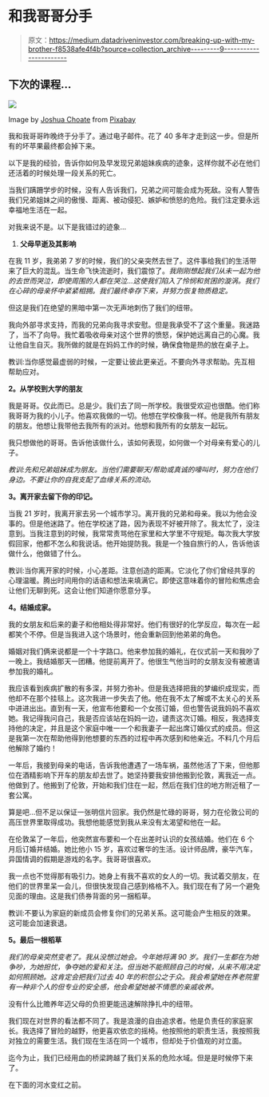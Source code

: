 # 和我哥哥分手

> 原文：<https://medium.datadriveninvestor.com/breaking-up-with-my-brother-f8538afe4f4b?source=collection_archive---------9----------------------->

## 下次的课程…

![](img/f25c85d3b9e0698f81a0a42d50ce314b.png)

Image by [Joshua Choate](https://pixabay.com/users/jatocreate-5529266/?utm_source=link-attribution&utm_medium=referral&utm_campaign=image&utm_content=4894710) from [Pixabay](https://pixabay.com/?utm_source=link-attribution&utm_medium=referral&utm_campaign=image&utm_content=4894710)

我和我哥哥昨晚终于分手了。通过电子邮件。花了 40 多年才走到这一步。但是所有的坏苹果最终都会掉下来。

以下是我的经验，告诉你如何及早发现兄弟姐妹疾病的迹象，这样你就不必在他们还活着的时候处理一段关系的死亡。

当我们蹒跚学步的时候，没有人告诉我们，兄弟之间可能会成为死敌。没有人警告我们兄弟姐妹之间的傲慢、距离、被动侵犯、嫉妒和愤怒的危险。我们注定要永远幸福地生活在一起。

对我来说不是。以下是我错过的迹象…

1.  **父母早逝及其影响**

在我 11 岁，我弟弟 7 岁的时候，我们的父亲突然去世了。这件事给我们的生活带来了巨大的混乱。当生命飞快流逝时，我们震惊了。*我刚刚想起我们从未一起为他的去世而哭泣，即使周围的人都在哭泣...这使我们陷入了怜悯和贫困的漩涡。我们在心碎的母亲怀中紧紧相拥。我们最终幸存下来，并努力恢复物质稳定。*

但这是我们在绝望的黑暗中第一次无声地刺伤了我们的纽带。

我向外部寻求支持，而我的兄弟向我寻求安慰。但是我承受不了这个重量。我迷路了，当不了向导。我忙着吸收母亲对这个世界的愤怒，保护她远离自己的心魔。我让他自生自灭。我所做的就是在妈妈工作的时候，确保食物是热的放在桌子上。

教训:当你感觉最虚弱的时候，一定要让彼此更亲近。不要向外寻求帮助。先互相帮助应对。

**2。从学校到大学的朋友**

我是哥哥。仅此而已。总是少。我们去了同一所学校。我很受欢迎也很酷。他们称我哥哥为我的小儿子。他喜欢我做的一切。他想在学校像我一样。他是我所有朋友的朋友。他想让我带他去我所有的派对。他想和我所有的女朋友一起玩。

我只想做他的哥哥。告诉他该做什么，该如何表现，如何做一个对母亲有爱心的儿子。

*教训:先和兄弟姐妹成为朋友。当他们需要聊天/帮助或真诚的嚎叫时，努力在他们身边。不要让你的自我支配了血缘关系的流动。*

**3。离开家去留下你的印记。**

当我 21 岁时，我离开家去另一个城市学习。离开我的兄弟和母亲。我以为他会没事的。但是他迷路了。他在学校迷了路，因为表现不好被开除了。我太忙了，没注意到。当我注意到的时候，我常常责骂他在家里和大学里不守规矩。每次我大学放假回家，他都不怎么和我说话。他开始提防我。我是一个独自旅行的人，告诉他该做什么，他做错了什么。

教训:当你离开家的时候，小心差距。注意创造的距离。它淡化了你们曾经共享的心理温暖。腾出时间用你的话语和想法来填满它。即使这意味着你的冒险和焦虑会让他们无聊到死。这会让他们知道你愿意分享。

**4。结婚成家。**

我的女朋友和后来的妻子和他相处得非常好。他们有很好的化学反应，每次在一起都笑个不停。但是当我进入这个场景时，他会重新回到他弟弟的角色。

婚姻对我们俩来说都是一个十字路口。他来参加我的婚礼，在仪式前一天和我吵了一晚上。我结婚那天一团糟。他提前离开了。他很生气他当时的女朋友没有被邀请参加我的婚礼。

我应该看到疾病扩散的有多深，并努力弥补。但是我选择把我的梦编织成现实，而他却不在那个挂毯上。这次我进一步失去了他。他在我不太了解或不太关心的关系中进进出出。直到有一天，他宣布他要和一个女孩订婚，但也警告说我妈妈不喜欢她。我记得我问自己，我是否应该站在妈妈一边，谴责这次订婚。相反，我选择支持他的决定，并且是这个家庭中唯一一个和我妻子一起出席订婚仪式的成员。但这是我第一次在帮助他得到他想要的东西的过程中再次感到和他亲近。不料几个月后他解除了婚约！

一年后，我接到母亲的电话，告诉我他遭遇了一场车祸，虽然他活了下来，但他那位在酒精影响下开车的朋友却去世了。她坚持要我安排他搬到伦敦，离我近一点。他做到了。他搬到了伦敦，开始和我们住在一起，然后在我们住的地方附近租了一套公寓。

算是吧…但不足以保证一张明信片回家。我仍然是忙碌的哥哥，努力在伦敦公司的高压世界里取得成功。我想他能感觉到我从来没有太渴望和他在一起。

在伦敦呆了一年后，他突然宣布要和一个在出差时认识的女孩结婚。他们在 6 个月后订婚并结婚。她比他小 15 岁，喜欢过奢华的生活。设计师品牌，豪华汽车，异国情调的假期是游戏的名字。我哥哥很喜欢。

我一点也不觉得那有吸引力。她身上有我不喜欢的女人的一切。我试着交朋友，在他们的世界里呆一会儿，但很快发现自己感到格格不入。我们现在有了另一个避免见面的理由。这是我们债券背面的另一捆稻草。

教训:不要认为家庭的新成员会修复你们的兄弟关系。这可能会产生相反的效果。这可能会加速衰退。

**5。最后一根稻草**

*我们的母亲突然变老了。我从没想过她会。今年她将满 90 岁。我们一生都在为她争吵，为她担忧，争夺她的爱和关注。但当她不能照顾自己的时候，从来不用决定如何照顾她。这肯定会把我们过去 40 年的积怨公之于众。我会希望她在养老院里有一种非个人的但专业的安全感，他会希望她被不情愿的亲戚收养。*

没有什么比赡养年迈父母的负担更能迅速解除挣扎中的纽带。

我们现在对世界的看法都不同了。我是浪漫的自由追求者。他是负责任的家庭家长。我选择了冒险的越野，他更喜欢依恋的摇椅。他按照他的职责生活，我按照我对独立的需要生活。我们现在生活在同一个城市，但却处于价值观的对立面。

迄今为止，我们已经用血的桥梁跨越了我们关系的危险水域。但是是时候停下来了。

在下面的河水变红之前。
